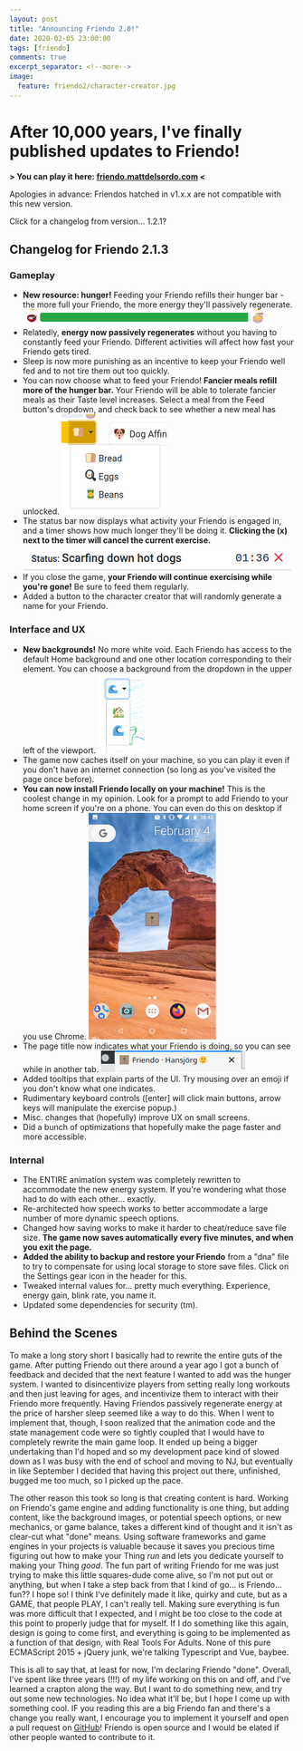 ```yaml
---
layout: post
title: "Announcing Friendo 2.0!"
date: 2020-02-05 23:00:00
tags: [friendo]
comments: true
excerpt_separator: <!--more-->
image:
  feature: friendo2/character-creator.jpg
---
```


# After 10,000 years, I've finally published updates to Friendo!

**> You can play it here: [friendo.mattdelsordo.com](https://friendo.mattdelsordo.com) <**

Apologies in advance: Friendos hatched in v1.x.x are not compatible with this new version.

Click for a changelog from version... 1.2.1?

<!--more-->

## Changelog for Friendo 2.1.3

### Gameplay

- **New resource: hunger!** Feeding your Friendo refills their hunger bar - the more full your Friendo, the more energy they'll passively regenerate. ![](/img/friendo2/hunger-bar.png)
- Relatedly, **energy now passively regenerates** without you having to constantly feed your Friendo. Different activities will affect how fast your Friendo gets tired.
- Sleep is now more punishing as an incentive to keep your Friendo well fed and to not tire them out too quickly.
- You can now choose what to feed your Friendo! **Fancier meals refill more of the hunger bar.** Your Friendo will be able to tolerate fancier meals as their Taste level increases. Select a meal from the Feed button's dropdown, and check back to see whether a new meal has unlocked. ![](/img/friendo2/food-selector.png)
- The status bar now displays what activity your Friendo is engaged in, and a timer shows how much longer they'll be doing it. **Clicking the (x) next to the timer will cancel the current exercise.** ![](/img/friendo2/status-bar.png)
- If you close the game, **your Friendo will continue exercising while you're gone!** Be sure to feed them regularly.
- Added a button to the character creator that will randomly generate a name for your Friendo.

### Interface and UX

- **New backgrounds!** No more white void. Each Friendo has access to the default Home background and one other location corresponding to their element. You can choose a background from the dropdown in the upper left of the viewport. ![](/img/friendo2/bg-picker.png)
- The game now caches itself on your machine, so you can play it even if you don't have an internet connection (so long as you've visited the page once before).
- **You can now install Friendo locally on your machine!** This is the coolest change in my opinion. Look for a prompt to add Friendo to your home screen if you're on a phone. You can even do this on desktop if you use Chrome. ![](/img/friendo2/aths.png)
- The page title now indicates what your Friendo is doing, so you can see while in another tab. ![](/img/friendo2/tab.png)
- Added tooltips that explain parts of the UI. Try mousing over an emoji if you don't know what one indicates.
- Rudimentary keyboard controls ([enter] will click main buttons, arrow keys will manipulate the exercise popup.)
- Misc. changes that (hopefully) improve UX on small screens.
- Did a bunch of optimizations that hopefully make the page faster and more accessible.

### Internal

- The ENTIRE animation system was completely rewritten to accommodate the new energy system. If you're wondering what those had to do with each other... exactly.
- Re-architected how speech works to better accommodate a large number of more dynamic speech options.
- Changed how saving works to make it harder to cheat/reduce save file size. **The game now saves automatically every five minutes, and when you exit the page.**
- **Added the ability to backup and restore your Friendo** from a "dna" file to try to compensate for using local storage to store save files. Click on the Settings gear icon in the header for this.
- Tweaked internal values for... pretty much everything. Experience, energy gain, blink rate, you name it.
- Updated some dependencies for security (tm).

## Behind the Scenes

To make a long story short I basically had to rewrite the entire guts of the game. After putting Friendo out there around a year ago I got a bunch of feedback and decided that the next feature I wanted to add was the hunger system. I wanted to disincentivize players from setting really long workouts and then just leaving for ages, and incentivize them to interact with their Friendo more frequently. Having Friendos passively regenerate energy at the price of harsher sleep seemed like a way to do this. When I went to implement that, though, I soon realized that the animation code and the state management code were so tightly coupled that I would have to completely rewrite the main game loop. It ended up being a bigger undertaking than I'd hoped and so my development pace kind of slowed down as I was busy with the end of school and moving to NJ, but eventually in like September I decided that having this project out there, unfinished, bugged me too much, so I picked up the pace.

The other reason this took so long is that creating content is hard. Working on Friendo's game engine and adding functionality is one thing, but adding content, like the background images, or potential speech options, or new mechanics, or game balance, takes a different kind of thought and it isn't as clear-cut what "done" means. Using software frameworks and game engines in your projects is valuable because it saves you precious time figuring out how to make your Thing _run_ and lets you dedicate yourself to making your Thing _good_. The fun part of writing Friendo for me was just trying to make this little squares-dude come alive, so I'm not put out or anything, but when I take a step back from that I kind of go... is Friendo... fun?? I hope so! I think I've definitely made it like, quirky and cute, but as a GAME, that people PLAY, I can't really tell. Making sure everything is fun was more difficult that I expected, and I might be too close to the code at this point to properly judge that for myself. If I do something like this again, design is going to come first, and everything is going to be implemented as a function of that design, with Real Tools For Adults. None of this pure ECMAScript 2015 + jQuery junk, we're talking Typescript and Vue, baybee.

This is all to say that, at least for now, I'm declaring Friendo "done". Overall, I've spent like three years (!!!) of my life working on this on and off, and I've learned a crapton along the way. But I want to do something new, and try out some new technologies. No idea what it'll be, but I hope I come up with something cool. IF you reading this are a big Friendo fan and there's a change you really want, I encourage you to implement it yourself and open a pull request on [GitHub](https://github.com/mattdelsordo/friendo)! Friendo is open source and I would be elated if other people wanted to contribute to it.
